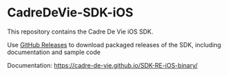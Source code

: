 # CadreDeVie-SDK-iOS


This repository contains the Cadre De Vie iOS SDK.

Use [GitHub Releases](https://github.com/Cadre-de-Vie/SDK-RE-iOS-binary/releases) to download packaged releases of the SDK, including documentation and sample code

Documentation: https://cadre-de-vie.github.io/SDK-RE-iOS-binary/
 